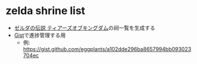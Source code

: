 # zelda shrine list

- [ゼルダの伝説 ティアーズオブキングダム]()の祠一覧を生成する
- [Gist](https://gist.github.com/)で進捗管理する用
  - 例: <https://gist.github.com/eggplants/a102dde296ba8657994bb093023704ec>
